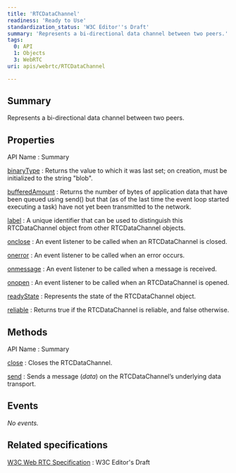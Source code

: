 ```yaml
---
title: 'RTCDataChannel'
readiness: 'Ready to Use'
standardization_status: 'W3C Editor''s Draft'
summary: 'Represents a bi-directional data channel between two peers.'
tags:
  0: API
  1: Objects
  3: WebRTC
uri: apis/webrtc/RTCDataChannel

---
```

## Summary

Represents a bi-directional data channel between two peers.

## Properties

API Name
:   Summary

[binaryType](/apis/webrtc/RTCDataChannel/binaryType)
:   Returns the value to which it was last set; on creation, must be initialized to the string "blob".

[bufferedAmount](/apis/webrtc/RTCDataChannel/bufferedAmount)
:   Returns the number of bytes of application data that have been queued using send() but that (as of the last time the event loop started executing a task) have not yet been transmitted to the network.

[label](/apis/webrtc/RTCDataChannel/label)
:   A unique identifier that can be used to distinguish this RTCDataChannel object from other RTCDataChannel objects.

[onclose](/apis/webrtc/RTCDataChannel/onclose)
:   An event listener to be called when an RTCDataChannel is closed.

[onerror](/apis/webrtc/RTCDataChannel/onerror)
:   An event listener to be called when an error occurs.

[onmessage](/apis/webrtc/RTCDataChannel/onmessage)
:   An event listener to be called when a message is received.

[onopen](/apis/webrtc/RTCDataChannel/onopen)
:   An event listener to be called when an RTCDataChannel is opened.

[readyState](/apis/webrtc/RTCDataChannel/readyState)
:   Represents the state of the RTCDataChannel object.

[reliable](/apis/webrtc/RTCDataChannel/reliable)
:   Returns true if the RTCDataChannel is reliable, and false otherwise.

## Methods

API Name
:   Summary

[close](/apis/webrtc/RTCDataChannel/close)
:   Closes the RTCDataChannel.

[send](/apis/webrtc/RTCDataChannel/send)
:   Sends a message (*data*) on the RTCDataChannel’s underlying data transport.

## Events

*No events.*

## Related specifications

[W3C Web RTC Specification](http://dev.w3.org/2011/webrtc/editor/webrtc.html)
:   W3C Editor's Draft
